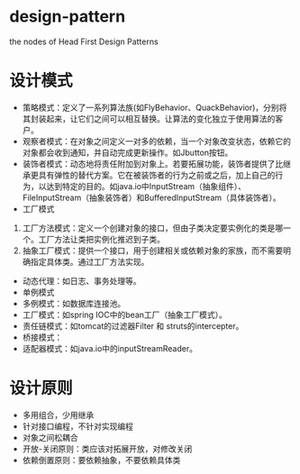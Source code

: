 # design-pattern
the nodes of Head First Design Patterns

# 设计模式
- 策略模式：定义了一系列算法族(如FlyBehavior、QuackBehavior)，分别将其封装起来，让它们之间可以相互替换。让算法的变化独立于使用算法的客户。
- 观察者模式：在对象之间定义一对多的依赖，当一个对象改变状态，依赖它的对象都会收到通知，并自动完成更新操作。如Jbutton按钮。
- 装饰者模式：动态地将责任附加到对象上。若要拓展功能，装饰者提供了比继承更具有弹性的替代方案。它在被装饰者的行为之前或之后，加上自己的行为，以达到特定的目的。如java.io中InputStream（抽象组件）、FileInputStream（抽象装饰者）和BufferedInputStream（具体装饰者）。
- 工厂模式
1. 工厂方法模式：定义一个创建对象的接口，但由子类决定要实例化的类是哪一个。工厂方法让类把实例化推迟到子类。
2. 抽象工厂模式：提供一个接口，用于创建相关或依赖对象的家族，而不需要明确指定具体类。通过工厂方法实现。
- 动态代理：如日志、事务处理等。
- 单例模式
- 多例模式：如数据库连接池。
- 工厂模式：如spring IOC中的bean工厂（抽象工厂模式）。
- 责任链模式：如tomcat的过滤器Filter 和 struts的intercepter。
- 桥接模式：
- 适配器模式：如java.io中的inputStreamReader。

# 设计原则
- 多用组合，少用继承
- 针对接口编程，不针对实现编程
- 对象之间松耦合
- 开放-关闭原则：类应该对拓展开放，对修改关闭
- 依赖倒置原则：要依赖抽象，不要依赖具体类
